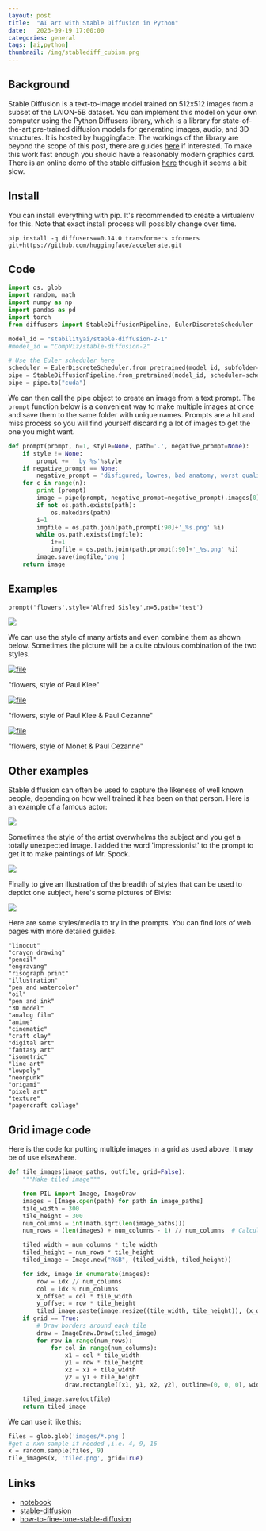```yaml
---
layout: post
title:  "AI art with Stable Diffusion in Python"
date:   2023-09-19 17:00:00
categories: general
tags: [ai,python]
thumbnail: /img/stablediff_cubism.png
---
```


## Background

Stable Diffusion is a text-to-image model trained on 512x512 images from a subset of the LAION-5B dataset. You can implement this model on your own computer using the Python Diffusers library, which is a library for state-of-the-art pre-trained diffusion models for generating images, audio, and 3D structures. It is hosted by huggingface. The workings of the library are beyond the scope of this post, there are guides [here](https://huggingface.co/docs/diffusers/index) if interested. To make this work fast enough you should have a reasonably modern graphics card. There is an online demo of the stable diffusion [here](https://stablediffusionweb.com/#demo) though it seems a bit slow.

## Install

You can install everything with pip. It's recommended to create a virtualenv for this. Note that exact install process will possibly change over time.

`pip install -q diffusers==0.14.0 transformers xformers git+https://github.com/huggingface/accelerate.git`

## Code

```python
import os, glob
import random, math
import numpy as np
import pandas as pd
import torch
from diffusers import StableDiffusionPipeline, EulerDiscreteScheduler

model_id = "stabilityai/stable-diffusion-2-1"
#model_id = "CompViz/stable-diffusion-2"

# Use the Euler scheduler here 
scheduler = EulerDiscreteScheduler.from_pretrained(model_id, subfolder="scheduler")
pipe = StableDiffusionPipeline.from_pretrained(model_id, scheduler=scheduler, torch_dtype=torch.float16, safety_checker=None)
pipe = pipe.to("cuda")
```

We can then call the pipe object to create an image from a text prompt. The `prompt` function below is a convenient way to make multiple images at once and save them to the same folder with unique names. Prompts are a hit and miss process so you will find yourself discarding a lot of images to get the one you might want.

```python
def prompt(prompt, n=1, style=None, path='.', negative_prompt=None):
    if style != None:
        prompt += ' by %s'%style
    if negative_prompt == None:
        negative_prompt = 'disfigured, lowres, bad anatomy, worst quality, low quality'
    for c in range(n):
        print (prompt)
        image = pipe(prompt, negative_prompt=negative_prompt).images[0]
        if not os.path.exists(path):
            os.makedirs(path)
        i=1
        imgfile = os.path.join(path,prompt[:90]+'_%s.png' %i)
        while os.path.exists(imgfile):
            i+=1
            imgfile = os.path.join(path,prompt[:90]+'_%s.png' %i)
        image.save(imgfile,'png')        
    return image
```

## Examples

```prompt('flowers',style='Alfred Sisley',n=5,path='test')```

<div style="width: auto;">
 <a href="/img/stablediff_flowers by Alfred Sisley_2.png"> <img class="small-scaled" src="/img/stablediff_flowers by Alfred Sisley_2.png"></a>
</div>

We can use the style of many artists and even combine them as shown below. Sometimes the picture will be a quite obvious combination of the two styles.

<div class ="image-gallery">
    <div class="box"><a href="/img/stablediff_flowers by Paul Klee_1.png" title="liffey">
       <img src="/img/stablediff_flowers by Paul Klee_1.png" alt=file  class="img-gallery" />
     </a>
     <p class="caption">"flowers, style of Paul Klee"</p>
     </div>
     <div class="box"><a href="/img/stablediff_flowers by Paul Klee_Paul Cezanne_1.png" title="alien van gogh">
        <img src="/img/stablediff_flowers by Paul Klee_Paul Cezanne_1.png" alt=file  class="img-gallery" />
      </a>
      <p class="caption">"flowers, style of Paul Klee & Paul Cezanne"</p>
     </div>
      <div class="box"><a href="/img/stablediff_flowers by Monet_Paul Cezanne_2.png" title="alien van gogh">
        <img src="/img/stablediff_flowers by Monet_Paul Cezanne_2.png" alt=file  class="img-gallery" />
      </a>
      <p class="caption">"flowers, style of Monet & Paul Cezanne"</p>
     </div>    
</div>

## Other examples

Stable diffusion can often be used to capture the likeness of well known people, depending on how well trained it has been on that person. Here is an example of a famous actor:

<div style="width: auto;">
 <a href="/img/stablediff_alpacino.png"> <img class="small-scaled" src="/img/stablediff_alpacino.png"></a>
</div>

Sometimes the style of the artist overwhelms the subject and you get a totally unexpected image. I added the word 'impressionist' to the prompt to get it to make paintings of Mr. Spock.

<div style="width: auto;">
 <a href="/img/stablediff_spock.png"> <img class="small-scaled" src="/img/stablediff_spock.png"></a>
</div>

Finally to give an illustration of the breadth of styles that can be used to deptict one subject, here's some pictures of Elvis:

<div style="width: auto;">
 <a href="/img/stablediff_elvis_styles.png"> <img class="small-scaled" src="/img/stablediff_elvis_styles.png"></a>
</div>

Here are some styles/media to try in the prompts. You can find lots of web pages with more detailed guides.

```
"linocut"
"crayon drawing"
"pencil"
"engraving"
"risograph print"
"illustration"
"pen and watercolor"
"oil"
"pen and ink"
"3D model"
"analog film"
"anime"
"cinematic"
"craft clay"
"digital art"
"fantasy art"
"isometric"
"line art"
"lowpoly"
"neonpunk"
"origami"
"pixel art"
"texture"
"papercraft collage"
```

## Grid image code

Here is the code for putting multiple images in a grid as used above. It may be of use elsewhere.

```python
def tile_images(image_paths, outfile, grid=False):
    """Make tiled image"""

    from PIL import Image, ImageDraw
    images = [Image.open(path) for path in image_paths]
    tile_width = 300
    tile_height = 300
    num_columns = int(math.sqrt(len(image_paths)))
    num_rows = (len(images) + num_columns - 1) // num_columns  # Calculate number of rows

    tiled_width = num_columns * tile_width
    tiled_height = num_rows * tile_height
    tiled_image = Image.new("RGB", (tiled_width, tiled_height))

    for idx, image in enumerate(images):      
        row = idx // num_columns
        col = idx % num_columns
        x_offset = col * tile_width
        y_offset = row * tile_height
        tiled_image.paste(image.resize((tile_width, tile_height)), (x_offset, y_offset))
    if grid == True:
        # Draw borders around each tile
        draw = ImageDraw.Draw(tiled_image)       
        for row in range(num_rows):
            for col in range(num_columns):
                x1 = col * tile_width
                y1 = row * tile_height
                x2 = x1 + tile_width
                y2 = y1 + tile_height
                draw.rectangle([x1, y1, x2, y2], outline=(0, 0, 0), width=3)  

    tiled_image.save(outfile)
    return tiled_image
```

We can use it like this:

```python
files = glob.glob('images/*.png')
#get a nxn sample if needed ,i.e. 4, 9, 16
x = random.sample(files, 9)
tile_images(x, 'tiled.png', grid=True)
```

## Links

* [notebook](https://github.com/dmnfarrell/teaching/blob/master/machine_learning/stable-diffusion.ipynb)
* [stable-diffusion](https://huggingface.co/stabilityai/stable-diffusion-2)
* [how-to-fine-tune-stable-diffusion](https://ngwaifoong92.medium.com/how-to-fine-tune-stable-diffusion-using-lora-85690292c6a8)
